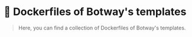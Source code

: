 # 🐋 Dockerfiles of Botway's templates

> Here, you can find a collection of Dockerfiles of Botway's templates.
